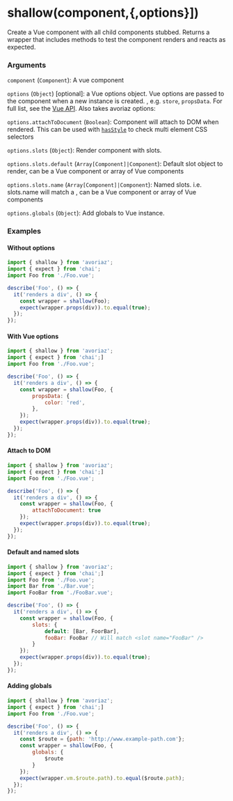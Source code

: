 # shallow(component,{,options}])

Create a Vue component with all child components stubbed. Returns a wrapper that includes methods to test the component renders and reacts as expected.

### Arguments

`component` (`Component`): A vue component

`options` (`Object`) [optional]: a Vue options object. Vue options are passed to the component when a new instance is created. , e.g. `store`, `propsData`. For full list, see the [Vue API](https://vuejs.org/v2/api/). Also takes avoriaz options:

`options.attachToDocument` (`Boolean`): Component will attach to DOM when rendered. This can be used with [`hasStyle`](/api/shallow/hasStyle.md) to check multi element CSS selectors

`options.slots` (`Object`): Render component with slots.

`options.slots.default` (`Array[Component]|Component`): Default slot object to render, can be a Vue component or array of Vue components

`options.slots.name` (`Array[Component]|Component`): Named slots. i.e. slots.name will match a <slot name="name" />, can be a Vue component or array of Vue components

`options.globals` (`Object`): Add globals to Vue instance.

### Examples

#### Without options

```js
import { shallow } from 'avoriaz';
import { expect } from 'chai';
import Foo from './Foo.vue';

describe('Foo', () => {
  it('renders a div', () => {
    const wrapper = shallow(Foo);
    expect(wrapper.props(div)).to.equal(true);
  });
});
```
#### With Vue options
```js
import { shallow } from 'avoriaz';
import { expect } from 'chai';]
import Foo from './Foo.vue';

describe('Foo', () => {
  it('renders a div', () => {
    const wrapper = shallow(Foo, { 
        propsData: { 
            color: 'red',
        },
    });
    expect(wrapper.props(div)).to.equal(true);
  });
});
```

#### Attach to DOM
```js
import { shallow } from 'avoriaz';
import { expect } from 'chai';]
import Foo from './Foo.vue';

describe('Foo', () => {
  it('renders a div', () => {
    const wrapper = shallow(Foo, { 
        attachToDocument: true
    });
    expect(wrapper.props(div)).to.equal(true);
  });
});
```
#### Default and named slots
```js
import { shallow } from 'avoriaz';
import { expect } from 'chai';]
import Foo from './Foo.vue';
import Bar from './Bar.vue';
import FooBar from './FooBar.vue';

describe('Foo', () => {
  it('renders a div', () => {
    const wrapper = shallow(Foo, { 
        slots: {
            default: [Bar, FoorBar],
            fooBar: FooBar // Will match <slot name="FooBar" />
        }
    });
    expect(wrapper.props(div)).to.equal(true);
  });
});
```

#### Adding globals
```js
import { shallow } from 'avoriaz';
import { expect } from 'chai';]
import Foo from './Foo.vue';

describe('Foo', () => {
  it('renders a div', () => {
    const $route = {path: 'http://www.example-path.com'};
    const wrapper = shallow(Foo, { 
        globals: {
            $route
        }
    });
    expect(wrapper.vm.$route.path).to.equal($route.path);
  });
});
```
